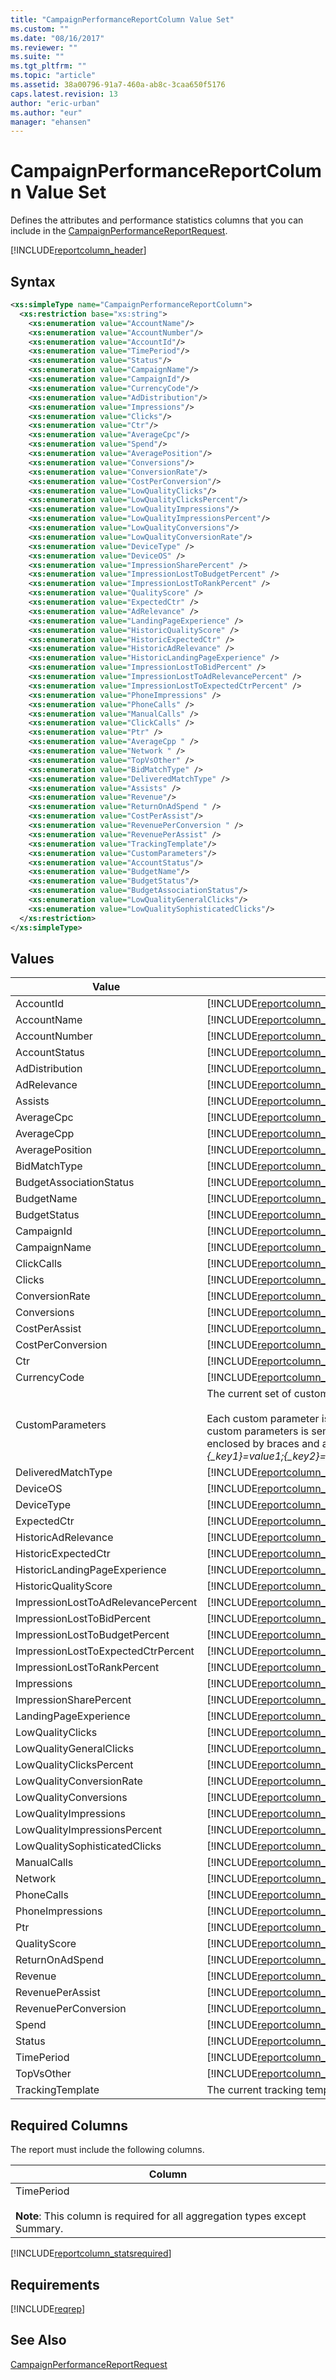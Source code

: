 ```yaml
---
title: "CampaignPerformanceReportColumn Value Set"
ms.custom: ""
ms.date: "08/16/2017"
ms.reviewer: ""
ms.suite: ""
ms.tgt_pltfrm: ""
ms.topic: "article"
ms.assetid: 38a00796-91a7-460a-ab8c-3caa650f5176
caps.latest.revision: 13
author: "eric-urban"
ms.author: "eur"
manager: "ehansen"
---
```

# CampaignPerformanceReportColumn Value Set
Defines the attributes and performance statistics columns that you can include in the [CampaignPerformanceReportRequest](../reporting-api/campaignperformancereportrequest-data-object.md).

[!INCLUDE[reportcolumn_header](../reporting-api/includes/reportcolumn-header.md)]
## Syntax

```xml
<xs:simpleType name="CampaignPerformanceReportColumn">
  <xs:restriction base="xs:string">
    <xs:enumeration value="AccountName"/>
    <xs:enumeration value="AccountNumber"/>
    <xs:enumeration value="AccountId"/>
    <xs:enumeration value="TimePeriod"/>
    <xs:enumeration value="Status"/>
    <xs:enumeration value="CampaignName"/>
    <xs:enumeration value="CampaignId"/>
    <xs:enumeration value="CurrencyCode"/>
    <xs:enumeration value="AdDistribution"/>
    <xs:enumeration value="Impressions"/>
    <xs:enumeration value="Clicks"/>
    <xs:enumeration value="Ctr"/>
    <xs:enumeration value="AverageCpc"/>
    <xs:enumeration value="Spend"/>
    <xs:enumeration value="AveragePosition"/>
    <xs:enumeration value="Conversions"/>
    <xs:enumeration value="ConversionRate"/>
    <xs:enumeration value="CostPerConversion"/>
    <xs:enumeration value="LowQualityClicks"/>
    <xs:enumeration value="LowQualityClicksPercent"/>
    <xs:enumeration value="LowQualityImpressions"/>
    <xs:enumeration value="LowQualityImpressionsPercent"/>
    <xs:enumeration value="LowQualityConversions"/>
    <xs:enumeration value="LowQualityConversionRate"/>
    <xs:enumeration value="DeviceType" />
    <xs:enumeration value="DeviceOS" /> 
    <xs:enumeration value="ImpressionSharePercent" /> 
    <xs:enumeration value="ImpressionLostToBudgetPercent" /> 
    <xs:enumeration value="ImpressionLostToRankPercent" /> 
    <xs:enumeration value="QualityScore" /> 
    <xs:enumeration value="ExpectedCtr" /> 
    <xs:enumeration value="AdRelevance" /> 
    <xs:enumeration value="LandingPageExperience" /> 
    <xs:enumeration value="HistoricQualityScore" /> 
    <xs:enumeration value="HistoricExpectedCtr" /> 
    <xs:enumeration value="HistoricAdRelevance" /> 
    <xs:enumeration value="HistoricLandingPageExperience" /> 
    <xs:enumeration value="ImpressionLostToBidPercent" />
    <xs:enumeration value="ImpressionLostToAdRelevancePercent" />
    <xs:enumeration value="ImpressionLostToExpectedCtrPercent" />
    <xs:enumeration value="PhoneImpressions" /> 
    <xs:enumeration value="PhoneCalls" />
    <xs:enumeration value="ManualCalls" /> 
    <xs:enumeration value="ClickCalls" /> 
    <xs:enumeration value="Ptr" /> 
    <xs:enumeration value="AverageCpp " /> 
    <xs:enumeration value="Network " /> 
    <xs:enumeration value="TopVsOther" /> 
    <xs:enumeration value="BidMatchType" />
    <xs:enumeration value="DeliveredMatchType" /> 
    <xs:enumeration value="Assists" /> 
    <xs:enumeration value="Revenue"/>
    <xs:enumeration value="ReturnOnAdSpend " /> 
    <xs:enumeration value="CostPerAssist"/>
    <xs:enumeration value="RevenuePerConversion " /> 
    <xs:enumeration value="RevenuePerAssist" /> 
    <xs:enumeration value="TrackingTemplate"/>
    <xs:enumeration value="CustomParameters"/>
    <xs:enumeration value="AccountStatus"/>
    <xs:enumeration value="BudgetName"/>
    <xs:enumeration value="BudgetStatus"/>
    <xs:enumeration value="BudgetAssociationStatus"/>
    <xs:enumeration value="LowQualityGeneralClicks"/>
    <xs:enumeration value="LowQualitySophisticatedClicks"/>
  </xs:restriction>
</xs:simpleType>
```

## Values

|Value|Description|
|---------|---------------|
|AccountId|[!INCLUDE[reportcolumn_accountid](../reporting-api/includes/reportcolumn-accountid.md)]|
|AccountName|[!INCLUDE[reportcolumn_accountname](../reporting-api/includes/reportcolumn-accountname.md)]|
|AccountNumber|[!INCLUDE[reportcolumn_accountnumber](../reporting-api/includes/reportcolumn-accountnumber.md)]|
|AccountStatus|[!INCLUDE[reportcolumn_accountstatus](../reporting-api/includes/reportcolumn-accountstatus.md)]|
|AdDistribution|[!INCLUDE[reportcolumn_addistribution](../reporting-api/includes/reportcolumn-addistribution.md)]|
|AdRelevance|[!INCLUDE[reportcolumn_adrelevance](../reporting-api/includes/reportcolumn-adrelevance.md)]|
|Assists|[!INCLUDE[reportcolumn_assists](../reporting-api/includes/reportcolumn-assists.md)]|
|AverageCpc|[!INCLUDE[reportcolumn_averagecpc](../reporting-api/includes/reportcolumn-averagecpc.md)]|
|AverageCpp|[!INCLUDE[reportcolumn_averagecpp](../reporting-api/includes/reportcolumn-averagecpp.md)]|
|AveragePosition|[!INCLUDE[reportcolumn_averageposition](../reporting-api/includes/reportcolumn-averageposition.md)]|
|BidMatchType|[!INCLUDE[reportcolumn_bidmatchtype](../reporting-api/includes/reportcolumn-bidmatchtype.md)]|
|BudgetAssociationStatus|[!INCLUDE[reportcolumn_budgetassociationstatus](../reporting-api/includes/reportcolumn-budgetassociationstatus.md)]|
|BudgetName|[!INCLUDE[reportcolumn_budgetname](../reporting-api/includes/reportcolumn-budgetname.md)]|
|BudgetStatus|[!INCLUDE[reportcolumn_budgetstatus](../reporting-api/includes/reportcolumn-budgetstatus.md)]|
|CampaignId|[!INCLUDE[reportcolumn_campaignid](../reporting-api/includes/reportcolumn-campaignid.md)]|
|CampaignName|[!INCLUDE[reportcolumn_campaignname](../reporting-api/includes/reportcolumn-campaignname.md)]|
|ClickCalls|[!INCLUDE[reportcolumn_clickcalls](../reporting-api/includes/reportcolumn-clickcalls.md)]|
|Clicks|[!INCLUDE[reportcolumn_clicks](../reporting-api/includes/reportcolumn-clicks.md)]|
|ConversionRate|[!INCLUDE[reportcolumn_conversionrate](../reporting-api/includes/reportcolumn-conversionrate.md)]|
|Conversions|[!INCLUDE[reportcolumn_conversions](../reporting-api/includes/reportcolumn-conversions.md)]|
|CostPerAssist|[!INCLUDE[reportcolumn_costperassist](../reporting-api/includes/reportcolumn-costperassist.md)]|
|CostPerConversion|[!INCLUDE[reportcolumn_costperconversion](../reporting-api/includes/reportcolumn-costperconversion.md)]|
|Ctr|[!INCLUDE[reportcolumn_ctr](../reporting-api/includes/reportcolumn-ctr.md)]|
|CurrencyCode|[!INCLUDE[reportcolumn_currencycode](../reporting-api/includes/reportcolumn-currencycode.md)]|
|CustomParameters|The current set of custom parameters for the campaign.<br /><br />Each custom parameter is a key and value pair. The list of custom parameters is semicolon-delimited and each key is enclosed by braces and a leading underscore, for example *{_key1}=value1;{_key2}=value2*.|
|DeliveredMatchType|[!INCLUDE[reportcolumn_deliveredmatchtype](../reporting-api/includes/reportcolumn-deliveredmatchtype.md)]|
|DeviceOS|[!INCLUDE[reportcolumn_deviceos](../reporting-api/includes/reportcolumn-deviceos.md)]|
|DeviceType|[!INCLUDE[reportcolumn_devicetype](../reporting-api/includes/reportcolumn-devicetype.md)]|
|ExpectedCtr|[!INCLUDE[reportcolumn_expectedctr](../reporting-api/includes/reportcolumn-expectedctr.md)]|
|HistoricAdRelevance|[!INCLUDE[reportcolumn_historicadrelevance](../reporting-api/includes/reportcolumn-historicadrelevance.md)]|
|HistoricExpectedCtr|[!INCLUDE[reportcolumn_historicexpectedctr](../reporting-api/includes/reportcolumn-historicexpectedctr.md)]|
|HistoricLandingPageExperience|[!INCLUDE[reportcolumn_historiclandingpageexperience](../reporting-api/includes/reportcolumn-historiclandingpageexperience.md)]|
|HistoricQualityScore|[!INCLUDE[reportcolumn_historicqualityscore](../reporting-api/includes/reportcolumn-historicqualityscore.md)]|
|ImpressionLostToAdRelevancePercent|[!INCLUDE[reportcolumn_impressionlosttoadrelevancepercent](../reporting-api/includes/reportcolumn-impressionlosttoadrelevancepercent.md)]|
|ImpressionLostToBidPercent|[!INCLUDE[reportcolumn_impressionlosttobidpercent](../reporting-api/includes/reportcolumn-impressionlosttobidpercent.md)]|
|ImpressionLostToBudgetPercent|[!INCLUDE[reportcolumn_impressionlosttobudgetpercent](../reporting-api/includes/reportcolumn-impressionlosttobudgetpercent.md)]|
|ImpressionLostToExpectedCtrPercent|[!INCLUDE[reportcolumn_impressionlosttoexpectedctrpercent](../reporting-api/includes/reportcolumn-impressionlosttoexpectedctrpercent.md)]|
|ImpressionLostToRankPercent|[!INCLUDE[reportcolumn_impressionlosttorankpercent](../reporting-api/includes/reportcolumn-impressionlosttorankpercent.md)]|
|Impressions|[!INCLUDE[reportcolumn_impressions](../reporting-api/includes/reportcolumn-impressions.md)]|
|ImpressionSharePercent|[!INCLUDE[reportcolumn_impressionsharepercent](../reporting-api/includes/reportcolumn-impressionsharepercent.md)]|
|LandingPageExperience|[!INCLUDE[reportcolumn_landingpageexperience](../reporting-api/includes/reportcolumn-landingpageexperience.md)]|
|LowQualityClicks|[!INCLUDE[reportcolumn_lowqualityclicks](../reporting-api/includes/reportcolumn-lowqualityclicks.md)]|
|LowQualityGeneralClicks|[!INCLUDE[reportcolumn_lowqualitygeneralclicks](../reporting-api/includes/reportcolumn-lowqualitygeneralclicks.md)]|
|LowQualityClicksPercent|[!INCLUDE[reportcolumn_lowqualityclickspercent](../reporting-api/includes/reportcolumn-lowqualityclickspercent.md)]|
|LowQualityConversionRate|[!INCLUDE[reportcolumn_lowqualityconversionrate](../reporting-api/includes/reportcolumn-lowqualityconversionrate.md)]|
|LowQualityConversions|[!INCLUDE[reportcolumn_lowqualityconversions](../reporting-api/includes/reportcolumn-lowqualityconversions.md)]|
|LowQualityImpressions|[!INCLUDE[reportcolumn_lowqualityimpressions](../reporting-api/includes/reportcolumn-lowqualityimpressions.md)]|
|LowQualityImpressionsPercent|[!INCLUDE[reportcolumn_lowqualityimpressionspercent](../reporting-api/includes/reportcolumn-lowqualityimpressionspercent.md)]|
|LowQualitySophisticatedClicks|[!INCLUDE[reportcolumn_lowqualitysophisticatedclicks](../reporting-api/includes/reportcolumn-lowqualitysophisticatedclicks.md)]|
|ManualCalls|[!INCLUDE[reportcolumn_manualcalls](../reporting-api/includes/reportcolumn-manualcalls.md)]|
|Network|[!INCLUDE[reportcolumn_network](../reporting-api/includes/reportcolumn-network.md)]|
|PhoneCalls|[!INCLUDE[reportcolumn_phonecalls](../reporting-api/includes/reportcolumn-phonecalls.md)]|
|PhoneImpressions|[!INCLUDE[reportcolumn_phoneimpressions](../reporting-api/includes/reportcolumn-phoneimpressions.md)]|
|Ptr|[!INCLUDE[reportcolumn_ptr](../reporting-api/includes/reportcolumn-ptr.md)]|
|QualityScore|[!INCLUDE[reportcolumn_qualityscore](../reporting-api/includes/reportcolumn-qualityscore.md)]|
|ReturnOnAdSpend|[!INCLUDE[reportcolumn_returnonadspend](../reporting-api/includes/reportcolumn-returnonadspend.md)]|
|Revenue|[!INCLUDE[reportcolumn_revenue](../reporting-api/includes/reportcolumn-revenue.md)]|
|RevenuePerAssist|[!INCLUDE[reportcolumn_revenueperassist](../reporting-api/includes/reportcolumn-revenueperassist.md)]|
|RevenuePerConversion|[!INCLUDE[reportcolumn_revenueperconversion](../reporting-api/includes/reportcolumn-revenueperconversion.md)]|
|Spend|[!INCLUDE[reportcolumn_spend](../reporting-api/includes/reportcolumn-spend.md)]|
|Status|[!INCLUDE[reportcolumn_status](../reporting-api/includes/reportcolumn-status.md)]|
|TimePeriod|[!INCLUDE[reportcolumn_timeperiod](../reporting-api/includes/reportcolumn-timeperiod.md)]|
|TopVsOther|[!INCLUDE[reportcolumn_topvsother](../reporting-api/includes/reportcolumn-topvsother.md)]|
|TrackingTemplate|The current tracking template for the campaign.|

## <a name="requiredcolumns"></a>Required Columns
The report must include the following columns.

|Column|
|----------|
|TimePeriod<br /><br />**Note**: This column is required for all aggregation types except Summary.|
[!INCLUDE[reportcolumn_statsrequired](../reporting-api/includes/reportcolumn-statsrequired.md)]
## Requirements
[!INCLUDE[reqrep](../reporting-api/includes/reqrep.md)]
## See Also
[CampaignPerformanceReportRequest](../reporting-api/campaignperformancereportrequest-data-object.md)  

